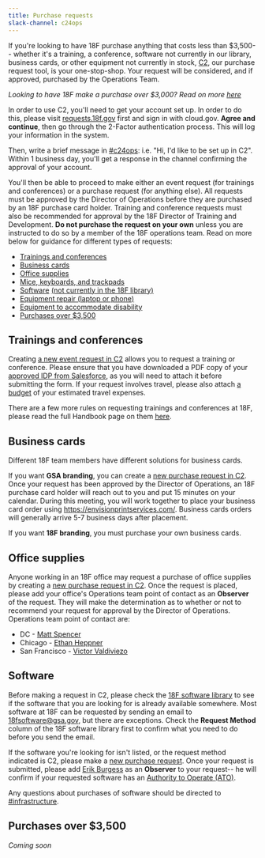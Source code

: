 ```yaml
---
title: Purchase requests
slack-channel: c24ops
---
```


If you're looking to have 18F purchase anything that costs less than $3,500-- whether it's a training, a conference, software not currently in our library, business cards, or other equipment not currently in stock, [C2](https://requests.18f.gov), our purchase request tool, is your one-stop-shop. Your request will be considered, and if approved, purchased by the Operations Team.

*Looking to have 18F make a purchase over $3,000? Read on more [here](/purchase-requests/#purchases-over-3500)*

In order to use C2, you'll need to get your account set up. In order to do this, please visit [requests.18f.gov](https://requests.18f.gov) first and sign in with cloud.gov. **Agree and continue**, then go through the 2-Factor authentication process. This will log your information in the system.

Then, write a brief message in [#c24ops](https://gsa-tts.slack.com/messages/c24ops/): i.e. "Hi, I'd like to be set up in C2". Within 1 business day, you'll get a response in the channel confirming the approval of your account.

You'll then be able to proceed to make either an event request (for trainings and conferences) or a purchase request (for anything else). All requests must be approved by the Director of Operations before they are purchased by an 18F purchase card holder. Training and conference requests must also be recommended for approval by the 18F Director of Training and Development. **Do not purchase the request on your own** unless you are instructed to do so by a member of the 18F operations team. Read on more below for guidance for different types of requests:

* [Trainings and conferences](/purchase-requests/#trainings-and-conferences)
* [Business cards](/purchase-requests/#business-cards)
* [Office supplies](/purchase-requests/#office-supplies)
* [Mice, keyboards, and trackpads](/equipment/#mice-keyboards-and-trackpads)
* [Software](/purchase-requests/#software) [(not currently in the 18F library)](https://docs.google.com/spreadsheets/d/14hEWuhlhKi-EbAFUcy1tuoEejl-7DNiBTI57ZbIQF9w/edit?ts=5727c8ba#gid=0)
* [Equipment repair (laptop or phone)](/equipment/#repairs)
* [Equipment to accommodate disability](/equipment/#equipment-to-accommodate-disability)
* [Purchases over $3,500](/purchase-requests/#purchases-over-3500)

## Trainings and conferences

Creating [a new event request in C2](https://requests.18f.gov/gsa18f/events/new) allows you to request a training or conference. Please ensure that you have downloaded a PDF copy of your [approved IDP from Salesforce](/professional-development-and-training/#create-your-individual-development-plan-idp), as you will need to attach it before submitting the form. If your request involves travel, please also attach [a budget](https://docs.google.com/spreadsheets/d/1uJaGMXJOwURruaPdV7PU5B7Q22_iyF8Q2Gk2uamDG8Y/edit#gid=0) of your estimated travel expenses.

There are a few more rules on requesting trainings and conferences at 18F, please read the full Handbook page on them [here](/professional-development-and-training/#professional-development-training).

## Business cards

Different 18F team members have different solutions for business cards.

If you want **GSA branding**, you can create a [new purchase request in C2](https://requests.18f.gov/gsa18f/procurements/new). Once your request has been approved by the Director of Operations, an 18F purchase card holder will reach out to you and put 15 minutes on your calendar. During this meeting, you will work together to place your business card order using https://envisionprintservices.com/. Business cards orders will generally arrive 5-7 business days after placement.

If you want **18F branding**, you must purchase your own business cards.

## Office supplies

Anyone working in an 18F office may request a purchase of office supplies by creating a [new purchase request in C2](https://requests.18f.gov/gsa18f/procurements/new). Once the request is placed, please add your office's Operations team point of contact as an **Observer** of the request. They will make the determination as to whether or not to recommend your request for approval by the Director of Operations. Operations team point of contact are:

* DC - [Matt Spencer](mailto:matthew.spencer@gsa.gov)
* Chicago - [Ethan Heppner](mailto:ethan.heppner@gsa.gov)
* San Francisco - [Victor Valdiviezo](mailto:victor.valdiviezo@gsa.gov)

## Software

Before making a request in C2, please check the [18F software library](https://docs.google.com/spreadsheets/d/14hEWuhlhKi-EbAFUcy1tuoEejl-7DNiBTI57ZbIQF9w/edit?ts=5727c8ba#gid=0) to see if the software that you are looking for is already available somewhere. Most software at 18F can be requested by sending an email to [18fsoftware@gsa.gov](mailto:18fsoftware@gsa.gov), but there are exceptions. Check the **Request Method** column of the 18F software library first to confirm what you need to do before you send the email.

If the software you're looking for isn't listed, or the request method indicated is C2, please make a [new purchase request](https://requests.18f.gov/gsa18f/procurements/new). Once your request is submitted, please add [Erik Burgess](mailto:erik.burgess@gsa.gov) as an **Observer** to your request-- he will confirm if your requested software has an [Authority to Operate (ATO)](/authority-to-operate).

Any questions about purchases of software should be directed to [#infrastructure](https://gsa-tts.slack.com/messages/infrastructure/).

## Purchases over $3,500

*Coming soon*
